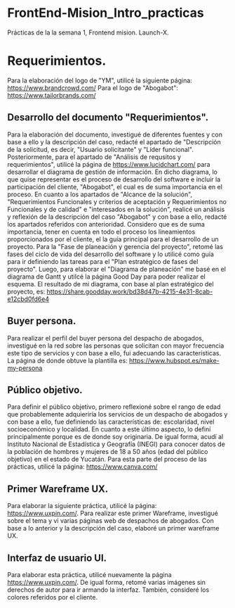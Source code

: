 # FrontEnd-Mision_Intro_practicas
Prácticas de la la semana 1, Frontend mision. Launch-X.
# Requerimientos.
Para la elaboración del logo de "YM", utilicé la siguiente página: https://www.brandcrowd.com/
Para el logo de "Abogabot": https://www.tailorbrands.com/

## Desarrollo del documento "Requerimientos".
Para la elaboración del documento, investigué de diferentes fuentes y con base a ello y la descripción del caso, redacté el apartado de "Descripción de la solicitud, es decir, "Usuario solicitante" y "Líder funcional".
Posteriormente, para el apartado de "Análisis de requsitos y requerimientos", utilicé la página de https://www.lucidchart.com/ para desarrollar el diagrama de gestión de información. En dicho diagrama, lo que quise representar es el proceso de desarrollo del software e incluir la participación del cliente, "Abogabot", el cual es de suma importancia en el proceso.
En cuanto a los apartados de "Alcance de la solución", "Requerimientos Funcionales y criterios de aceptación y Requerimientos no Funcionales y de calidad" e "interesados en la solución", realicé un análisis y reflexión de la descripción del caso "Abogabot" y con base a ello, redacté los apartados referidos con anterioridad. Considero que es de suma importancia, tener en cuenta en todo el proceso los lineamientos proporcionados por el cliente, el la guía principal para el desarrollo de un proyecto.
Para la "Fase de planeación y gerencia del proyecto", retomé las fases del ciclo de vida del desarrollo del software y lo utilicé como guía para ir definiendo las tareas para el "Plan estratégico de fases del proyecto". 
Luego, para elaborar el "Diagrama de planeación" me basé en el diagrama de Gantt y utilcé la página Good Day para poder realizar el esquema. El resultado de mi diagrama, con base al plan estratégico del proyecto, es: https://share.goodday.work/bd38d47b-4215-4e31-8cab-e12cbd0fd6e4

## Buyer persona.
Para realizar el perfil del buyer persona del despacho de abogados, investigué en la red sobre las personas que solicitan con mayor frecuencia este tipo de servicios y con base a ello, fui adecuando las características. La página de donde obtuve la plantilla es: https://www.hubspot.es/make-my-persona

## Público objetivo.
Para definir el público objetivo, primero reflexioné sobre el rango de edad que probablemente adquieriría los servicios de un despacho de abogados y con base a ello, fue definiendo las características de: escolaridad, nivel socioeconómico y localidad. En cuanto a este último aspecto, lo definí principalmente porque es de donde soy originaria. De igual forma, acudí al Instituto Nacional de Estadística y Geografía (INEGI) para conocer datos de la población de hombres y mujeres de 18 a 50 años (edad del público objetivo) en el estado de Yucatán. Para esta parte del proceso de las prácticas, utilicé la página: https://www.canva.com/

## Primer Wareframe UX.
Para elaborar la siguiente práctica, utilicé la página: https://www.uxpin.com/. Para realizar este primer Wareframe, investigué sobre el tema y vi varias páginas web de despachos de abogados. Con base a lo anterior y la descripción del caso, elaboré un primer wareframe UX.

## Interfaz de usuario UI.
Para elaborar esta práctica, utilicé nuevamente la página https://www.uxpin.com/. De igual forma, retomé varias imágenes sin derechos de autor para ir armando la interfaz. También, consideré los colores referidos por el cliente. 
